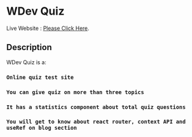 # WDev Quiz

Live Website : [Please Click Here](https://wdev-quiz-4486a7.netlify.app/).

## Description

WDev Quiz is a:

### `Online quiz test site`

### `You can give quiz on more than three topics`

### `It has a statistics component about total quiz questions`

### `You will get to know about react router, context API and useRef on blog section`

